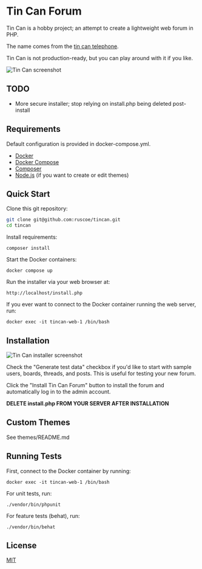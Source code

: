 # Tin Can Forum

Tin Can is a hobby project; an attempt to create a lightweight web forum in PHP.

The name comes from the [tin can telephone](https://en.wikipedia.org/wiki/Tin_can_telephone).

Tin Can is not production-ready, but you can play around with it if you like.

![Tin Can screenshot](https://github.com/user-attachments/assets/3ba89a57-f60b-4f15-bd27-94cf39af62b1)

## TODO

* More secure installer; stop relying on install.php being deleted post-install

## Requirements

Default configuration is provided in docker-compose.yml.

* [Docker](https://www.docker.com/)
* [Docker Compose](https://docs.docker.com/compose/)
* [Composer](https://getcomposer.org/)
* [Node.js](https://nodejs.org/) (if you want to create or edit themes)

## Quick Start

Clone this git repository:

```bash
git clone git@github.com:ruscoe/tincan.git
cd tincan
```

Install requirements:

`composer install`

Start the Docker containers:

`docker compose up`

Run the installer via your web browser at:

`http://localhost/install.php`

If you ever want to connect to the Docker container running the web server, run:

`docker exec -it tincan-web-1 /bin/bash`

## Installation

![Tin Can installer screenshot](https://user-images.githubusercontent.com/87952/231024993-e80b7bbc-879d-4d40-8c55-bb27731fba49.png)

Check the "Generate test data" checkbox if you'd like to start with sample
users, boards, threads, and posts. This is useful for testing your new forum.

Click the "Install Tin Can Forum" button to install the forum and automatically
log in to the admin account.

**DELETE install.php FROM YOUR SERVER AFTER INSTALLATION**

## Custom Themes

See themes/README.md

## Running Tests

First, connect to the Docker container by running:

`docker exec -it tincan-web-1 /bin/bash`

For unit tests, run:

`./vendor/bin/phpunit`

For feature tests (behat), run:

`./vendor/bin/behat`

## License

[MIT](https://mit-license.org)
